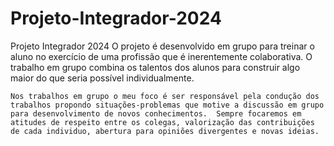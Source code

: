 # Projeto-Integrador-2024
Projeto Integrador 2024
O projeto é desenvolvido em grupo para treinar o aluno no exercício de uma profissão que é inerentemente colaborativa. O trabalho em grupo combina os talentos dos alunos para construir algo maior do que seria possível individualmente.

    Nos trabalhos em grupo o meu foco é ser responsável pela condução dos trabalhos propondo situações-problemas que motive a discussão em grupo para desenvolvimento de novos conhecimentos.  Sempre focaremos em atitudes de respeito entre os colegas, valorização das contribuições de cada individuo, abertura para opiniões divergentes e novas ideias.
